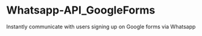 # Whatsapp-API_GoogleForms
Instantly communicate with users signing up on Google forms via Whatsapp
